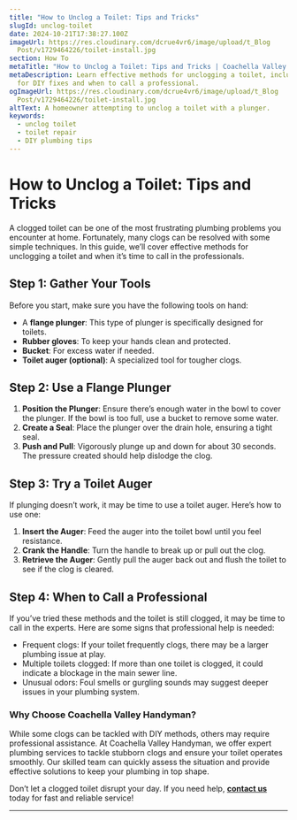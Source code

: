 ```yaml
---
title: "How to Unclog a Toilet: Tips and Tricks"
slugId: unclog-toilet
date: 2024-10-21T17:38:27.100Z
imageUrl: https://res.cloudinary.com/dcrue4vr6/image/upload/t_Blog
  Post/v1729464226/toilet-install.jpg
section: How To
metaTitle: "How to Unclog a Toilet: Tips and Tricks | Coachella Valley Handyman"
metaDescription: Learn effective methods for unclogging a toilet, including tips
  for DIY fixes and when to call a professional.
ogImageUrl: https://res.cloudinary.com/dcrue4vr6/image/upload/t_Blog
  Post/v1729464226/toilet-install.jpg
altText: A homeowner attempting to unclog a toilet with a plunger.
keywords:
  - unclog toilet
  - toilet repair
  - DIY plumbing tips
---
```

# How to Unclog a Toilet: Tips and Tricks

A clogged toilet can be one of the most frustrating plumbing problems you encounter at home. Fortunately, many clogs can be resolved with some simple techniques. In this guide, we’ll cover effective methods for unclogging a toilet and when it’s time to call in the professionals.

## Step 1: Gather Your Tools

Before you start, make sure you have the following tools on hand:
- A **flange plunger**: This type of plunger is specifically designed for toilets.
- **Rubber gloves**: To keep your hands clean and protected.
- **Bucket**: For excess water if needed.
- **Toilet auger (optional)**: A specialized tool for tougher clogs.

## Step 2: Use a Flange Plunger

1. **Position the Plunger**: Ensure there’s enough water in the bowl to cover the plunger. If the bowl is too full, use a bucket to remove some water.
2. **Create a Seal**: Place the plunger over the drain hole, ensuring a tight seal.
3. **Push and Pull**: Vigorously plunge up and down for about 30 seconds. The pressure created should help dislodge the clog.

## Step 3: Try a Toilet Auger

If plunging doesn’t work, it may be time to use a toilet auger. Here’s how to use one:

1. **Insert the Auger**: Feed the auger into the toilet bowl until you feel resistance.
2. **Crank the Handle**: Turn the handle to break up or pull out the clog.
3. **Retrieve the Auger**: Gently pull the auger back out and flush the toilet to see if the clog is cleared.

## Step 4: When to Call a Professional

If you’ve tried these methods and the toilet is still clogged, it may be time to call in the experts. Here are some signs that professional help is needed:
- Frequent clogs: If your toilet frequently clogs, there may be a larger plumbing issue at play.
- Multiple toilets clogged: If more than one toilet is clogged, it could indicate a blockage in the main sewer line.
- Unusual odors: Foul smells or gurgling sounds may suggest deeper issues in your plumbing system.

### Why Choose Coachella Valley Handyman?

While some clogs can be tackled with DIY methods, others may require professional assistance. At Coachella Valley Handyman, we offer expert plumbing services to tackle stubborn clogs and ensure your toilet operates smoothly. Our skilled team can quickly assess the situation and provide effective solutions to keep your plumbing in top shape.

Don’t let a clogged toilet disrupt your day. If you need help, **[contact us](/#contact)** today for fast and reliable service!

---